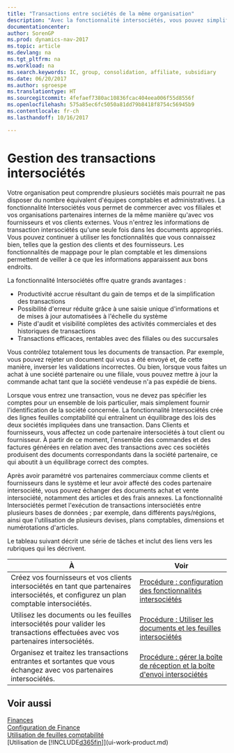 ```yaml
---
title: "Transactions entre sociétés de la même organisation"
description: "Avec la fonctionnalité intersociétés, vous pouvez simplifier les processus et les transactions entre sociétés appartenant à la même organisation."
documentationcenter: 
author: SorenGP
ms.prod: dynamics-nav-2017
ms.topic: article
ms.devlang: na
ms.tgt_pltfrm: na
ms.workload: na
ms.search.keywords: IC, group, consolidation, affiliate, subsidiary
ms.date: 06/20/2017
ms.author: sgroespe
ms.translationtype: HT
ms.sourcegitcommit: 4fefaef7380ac10836fcac404eea006f55d8556f
ms.openlocfilehash: 575a85ec6fc5050a81dd79b8418f8754c56945b9
ms.contentlocale: fr-ch
ms.lasthandoff: 10/16/2017

---
```

# <a name="managing-intercompany-transactions"></a>Gestion des transactions intersociétés
Votre organisation peut comprendre plusieurs sociétés mais pourrait ne pas disposer du nombre équivalent d'équipes comptables et administratives. La fonctionnalité Intersociétés vous permet de commercer avec vos filiales et vos organisations partenaires internes de la même manière qu'avec vos fournisseurs et vos clients externes. Vous n'entrez les informations de transaction intersociétés qu'une seule fois dans les documents appropriés. Vous pouvez continuer à utiliser les fonctionnalités que vous connaissez bien, telles que la gestion des clients et des fournisseurs. Les fonctionnalités de mappage pour le plan comptable et les dimensions permettent de veiller à ce que les informations apparaissent aux bons endroits.  

La fonctionnalité Intersociétés offre quatre grands avantages :  

- Productivité accrue résultant du gain de temps et de la simplification des transactions  
- Possibilité d'erreur réduite grâce à une saisie unique d'informations et de mises à jour automatisées à l'échelle du système  
- Piste d'audit et visibilité complètes des activités commerciales et des historiques de transactions  
- Transactions efficaces, rentables avec des filiales ou des succursales  

Vous contrôlez totalement tous les documents de transaction. Par exemple, vous pouvez rejeter un document qui vous a été envoyé et, de cette manière, inverser les validations incorrectes. Ou bien, lorsque vous faites un achat à une société partenaire ou une filiale, vous pouvez mettre à jour la commande achat tant que la société vendeuse n'a pas expédié de biens.  

Lorsque vous entrez une transaction, vous ne devez pas spécifier les comptes pour un ensemble de lois particulier, mais simplement fournir l'identification de la société concernée. La fonctionnalité Intersociétés crée des lignes feuilles comptabilité qui entraînent un équilibrage des lois des deux sociétés impliquées dans une transaction. Dans Clients et fournisseurs, vous affectez un code partenaire intersociétés à tout client ou fournisseur. À partir de ce moment, l'ensemble des commandes et des factures générées en relation avec des transactions avec ces sociétés produisent des documents correspondants dans la société partenaire, ce qui aboutit à un équilibrage correct des comptes.  

 Après avoir paramétré vos partenaires commerciaux comme clients et fournisseurs dans le système et leur avoir affecté des codes partenaire intersociété, vous pouvez échanger des documents achat et vente intersociété, notamment des articles et des frais annexes. La fonctionnalité Intersociétés permet l'exécution de transactions intersociétés entre plusieurs bases de données ; par exemple, dans différents pays/régions, ainsi que l'utilisation de plusieurs devises, plans comptables, dimensions et numérotations d'articles.  

Le tableau suivant décrit une série de tâches et inclut des liens vers les rubriques qui les décrivent.

 |À |Voir|
 |---|---|
 |Créez vos fournisseurs et vos clients intersociétés en tant que partenaires intersociétés, et configurez un plan comptable intersociétés.|[Procédure : configuration des fonctionnalités intersociétés](intercompany-how-setup.md)|
 |Utilisez les documents ou les feuilles intersociétés pour valider les transactions effectuées avec vos partenaires intersociétés.|[Procédure : Utiliser les documents et les feuilles intersociétés](intercompany-how-work-documents-journals.md)|
 |Organisez et traitez les transactions entrantes et sortantes que vous échangez avec vos partenaires intersociétés.|[Procédure : gérer la boîte de réception et la boîte d'envoi intersociétés](intercompany-how-manage-intercompany-inbox.md)|

## <a name="see-also"></a>Voir aussi
[Finances](finance.md)  
[Configuration de Finance](finance-setup-finance.md)  
[Utilisation de feuilles comptabilité](ui-work-general-journals.md)  
[Utilisation de [!INCLUDE[d365fin](includes/d365fin_md.md)]](ui-work-product.md)

